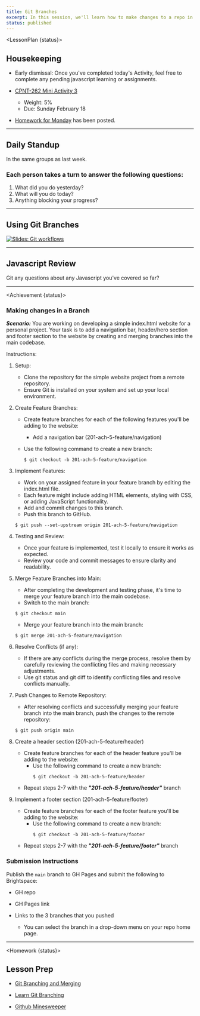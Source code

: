 ```yaml
---
title: Git Branches
excerpt: In this session, we'll learn how to make changes to a repo in a branch!
status: published
---
```


<script>
	import Homework from "$lib/components/Homework.svelte";
	import LessonPlan from "$lib/components/LessonPlan.svelte";
	import Achievement from "$lib/components/Achievement.svelte";
</script>

<LessonPlan {status}>

<h2>Housekeeping</h2>

- Early dismissal: Once you've completed today's Activity, feel free to complete any pending javascript learning or assignments.

- [CPNT-262 Mini Activity 3](/courses/cpnt-262/assessments/activity-3)
	- Weight: 5%
	- Due: Sunday February 18

- [Homework for Monday](/courses/cpnt-201/assessments/assignment-3) has been posted.

---

<h2>Daily Standup</h2>

In the same groups as last week.

### Each person takes a turn to answer the following questions:

1.  What did you do yesterday?
2.  What will you do today?
3.  Anything blocking your progress?

---

<h2>Using Git Branches</h2>

[![Slides: Git workflows](/images/slides/cpnt-201/git-workflows.png)](/slides/cpnt-201/git-collaboration)

---

<h2>Javascript Review</h2>

Git any questions about any Javascript you've covered so far?

---

</LessonPlan>

<Achievement {status}>

### Making changes in a Branch

***Scenario:*** You are working on developing a simple index.html website for a personal project. Your task is to add a navigation bar, header/hero section and footer section to the website by creating and merging branches into the main codebase.

Instructions:

1. Setup:
	- Clone the repository for the simple website project from a remote repository.
	- Ensure Git is installed on your system and set up your local environment.

2. Create Feature Branches:
	- Create feature branches for each of the following features you'll be adding to the website:
		- Add a navigation bar (201-ach-5-feature/navigation)

	- Use the following command to create a new branch:
	
		```
		$ git checkout -b 201-ach-5-feature/navigation
		```

3. Implement Features:
	- Work on your assigned feature in your feature branch by editing the index.html file.
	- Each feature might include adding HTML elements, styling with CSS, or adding JavaScript
	functionality.
	- Add and commit changes to this branch.
	- Push this branch to GitHub.

	```
	$ git push --set-upstream origin 201-ach-5-feature/navigation
	```

4. Testing and Review:
	- Once your feature is implemented, test it locally to ensure it works as expected.
	- Review your code and commit messages to ensure clarity and readability.

5. Merge Feature Branches into Main:
	- After completing the development and testing phase, it's time to merge your feature branch into the main codebase.
	- Switch to the main branch:

	```
	$ git checkout main
	```
	- Merge your feature branch into the main branch:

	```
	$ git merge 201-ach-5-feature/navigation
	```

6. Resolve Conflicts (if any):
	- If there are any conflicts during the merge process, resolve them by carefully reviewing the conflicting files and making necessary adjustments.
	- Use git status and git diff to identify conflicting files and resolve conflicts manually.

7. Push Changes to Remote Repository:
	- After resolving conflicts and successfully merging your feature branch into the main branch, push the changes to the remote repository:

	```	
	$ git push origin main
	```

8. Create a header section (201-ach-5-feature/header)
	- Create feature branches for each of the header feature you'll be adding to the website:
		- Use the following command to create a new branch:
			```
			$ git checkout -b 201-ach-5-feature/header
			```
	- Repeat steps 2-7 with the ***"201-ach-5-feature/header"*** branch

9. Implement a footer section (201-ach-5-feature/footer)
	- Create feature branches for each of the footer feature you'll be adding to the website:
		- Use the following command to create a new branch:
			```
			$ git checkout -b 201-ach-5-feature/footer
			```
	- Repeat steps 2-7 with the ***"201-ach-5-feature/footer"*** branch

### Submission Instructions
Publish the `main` branch to GH Pages and submit the following to Brightspace:
- GH repo

- GH Pages link

- Links to the 3 branches that you pushed
	- You can select the branch in a drop-down menu on your repo home page.

</Achievement>

---

<Homework {status}>

<h2>Lesson Prep</h2>

- [Git Branching and Merging](https://www.git-tower.com/learn/git/ebook/en/desktop-gui/branching-merging/stashing#start)

- [Learn Git Branching](https://learngitbranching.js.org/)

- [Github Minesweeper](https://profy.dev/project/github-minesweeper)

</Homework>